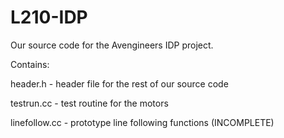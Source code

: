 L210-IDP
========
Our source code for the Avengineers IDP project.

Contains:

header.h - header file for the rest of our source code

testrun.cc - test routine for the motors

linefollow.cc - prototype line following functions (INCOMPLETE)
